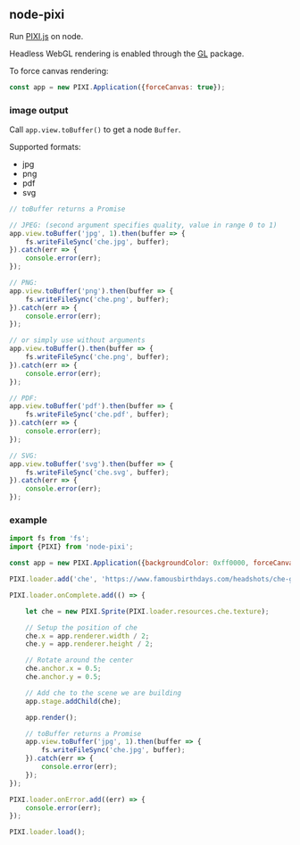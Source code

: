## node-pixi

Run [PIXI.js](https://github.com/pixijs/pixi.js/) on node.

Headless WebGL rendering is enabled through the [GL](https://www.npmjs.com/package/gl) package.

To force canvas rendering:

```javascript
const app = new PIXI.Application({forceCanvas: true});
```

### image output

Call ```app.view.toBuffer()``` to get a node ```Buffer```.

Supported formats:

-  jpg
-  png
-  pdf
-  svg

```javascript
// toBuffer returns a Promise

// JPEG: (second argument specifies quality, value in range 0 to 1)
app.view.toBuffer('jpg', 1).then(buffer => {
    fs.writeFileSync('che.jpg', buffer);
}).catch(err => {
    console.error(err);
});

// PNG:
app.view.toBuffer('png').then(buffer => {
    fs.writeFileSync('che.png', buffer);
}).catch(err => {
    console.error(err);
});

// or simply use without arguments
app.view.toBuffer().then(buffer => {
    fs.writeFileSync('che.png', buffer);
}).catch(err => {
    console.error(err);
});

// PDF:
app.view.toBuffer('pdf').then(buffer => {
    fs.writeFileSync('che.pdf', buffer);
}).catch(err => {
    console.error(err);
});

// SVG:
app.view.toBuffer('svg').then(buffer => {
    fs.writeFileSync('che.svg', buffer);
}).catch(err => {
    console.error(err);
});
```

### example

```javascript
import fs from 'fs';
import {PIXI} from 'node-pixi';

const app = new PIXI.Application({backgroundColor: 0xff0000, forceCanvas: false});

PIXI.loader.add('che', 'https://www.famousbirthdays.com/headshots/che-guevara-1.jpg');

PIXI.loader.onComplete.add(() => {

    let che = new PIXI.Sprite(PIXI.loader.resources.che.texture);

    // Setup the position of che
    che.x = app.renderer.width / 2;
    che.y = app.renderer.height / 2;

    // Rotate around the center
    che.anchor.x = 0.5;
    che.anchor.y = 0.5;

    // Add che to the scene we are building
    app.stage.addChild(che);

    app.render();

    // toBuffer returns a Promise
    app.view.toBuffer('jpg', 1).then(buffer => {
        fs.writeFileSync('che.jpg', buffer);
    }).catch(err => {
        console.error(err);
    });
});

PIXI.loader.onError.add((err) => {
    console.error(err);
});

PIXI.loader.load();

```
